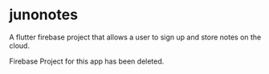 # junonotes

A flutter firebase project that allows a user to sign up and store notes on the cloud.

Firebase Project for this app has been deleted.
